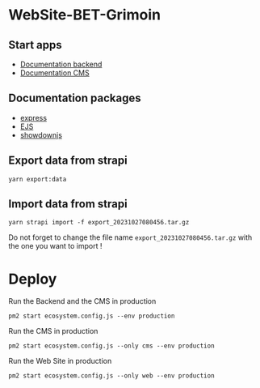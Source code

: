 # WebSite-BET-Grimoin
## Start apps
- [Documentation backend](./src/backend/README.md)
- [Documentation CMS](./src/cms/README.md)

## Documentation packages
- [express](https://expressjs.com/en/4x/api.htm)
- [EJS](https://ejs.co/#docs)
- [showdownjs](https://github.com/showdownjs/showdown)

## Export data from strapi
```
yarn export:data

```
## Import data from strapi
```
yarn strapi import -f export_20231027080456.tar.gz

```
Do not forget to change the file name `export_20231027080456.tar.gz` with the one you want to import !

# Deploy
Run the Backend and the CMS in production
```
pm2 start ecosystem.config.js --env production
```

Run the CMS in production
```
pm2 start ecosystem.config.js --only cms --env production
```

Run the Web Site in production
```
pm2 start ecosystem.config.js --only web --env production
```
